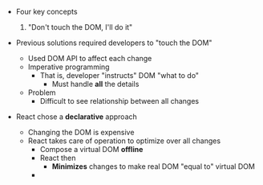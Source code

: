 - Four key concepts
	1. "Don't touch the DOM, I'll do it"

- Previous solutions required developers to "touch the DOM"
	- Used DOM API to affect each change
	- Imperative programming
		- That is, developer "instructs" DOM "what to do"
			- Must handle **all** the details
	- Problem
		- Difficult to see relationship between all changes

- React chose a **declarative** approach
	- Changing the DOM is expensive
	- React takes care of operation to optimize over all changes
		- Compose a virtual DOM **offline**
		- React then 
			- **Minimizes** changes to make real DOM "equal to" virtual DOM
		- 